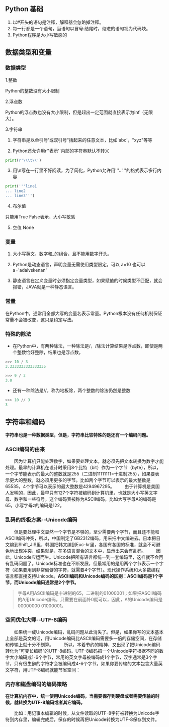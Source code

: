 ## Python 基础
1. 以#开头的语句是注释，解释器会忽略掉注释。
2. 每一行都是一个语句，当语句以冒号:结尾时，缩进的语句视为代码块。
3. Python程序是大小写敏感的

## 数据类型和变量

### 数据类型

1.整数

Python的整数没有大小限制

2.浮点数

Python的浮点数也没有大小限制，但是超出一定范围就直接表示为inf（无限大）。

3.字符串

 1. 字符串是以单引号'或双引号"括起来的任意文本，比如'abc'，"xyz"等等

 2. Python还允许用r''表示''内部的字符串默认不转义
 
 ```python
print(r'\\\t\\')
 ```

 3. 用\n写在一行里不好阅读，为了简化，Python允许用'''...'''的格式表示多行内容

 ```python
print('''line1
 ... line2
 ... line3''')
 ```
4. 布尔值 

只能用True False表示，大小写敏感

5. 空值 None

### 变量

1. 大小写英文、数字和_的组合，且不能用数字开头。

2. Python是动态语言，声明变量无需使用类型限定。可以 a=10 也可以 a='adaivskenan'

3. 静态语言在定义变量时必须指定变量类型，如果赋值的时候类型不匹配，就会报错，JAVA就是一种静态语言。

### 常量

在Python中，通常用全部大写的变量名表示常量。Python根本没有任何机制保证常量不会被改变，这只是约定写法。

### 特殊的除法

- 在Python中，有两种除法，一种除法是/，/除法计算结果是浮点数，即使是两个整数恰好整除，结果也是浮点数。

```python
>>> 10 / 3
3.3333333333333335

>>> 9 / 3
3.0
```

- 还有一种除法是//，称为地板除，两个整数的除法仍然是整数

```python
>>> 10 // 3
3
```

## 字符串和编码

**字符串也是一种数据类型，但是，字符串比较特殊的是还有一个编码问题。**

### ASCII编码的由来
&emsp;&emsp;因为计算机只能处理数字，如果要处理文本，就必须先把文本转换为数字才能处理。最早的计算机在设计时采用8个比特（bit）作为一个字节（byte），所以，一个字节能表示的最大的整数就是255（二进制11111111=十进制255），如果要表示更大的整数，就必须用更多的字节。比如两个字节可以表示的最大整数是65535，4个字节可以表示的最大整数是4294967295。
&emsp;&emsp;由于计算机是美国人发明的，因此，最早只有127个字符被编码到计算机里，也就是大小写英文字母、数字和一些符号，这个编码表被称为ASCII编码，比如大写字母A的编码是65，小写字母z的编码是122。

### 乱码的终极方案--Unicode编码

&emsp;&emsp;但是要处理中文显然一个字节是不够的，至少需要两个字节，而且还不能和ASCII编码冲突，所以，中国制定了GB2312编码，用来把中文编进去。日本把日文编到Shift_JIS里，韩国把韩文编到Euc-kr里，各国有各国的标准，就会不可避免地出现冲突，结果就是，在多语言混合的文本中，显示出来会有乱码。
&emsp;&emsp;因此，Unicode应运而生。Unicode把所有语言都统一到一套编码里，这样就不会再有乱码问题了。Unicode标准也在不断发展，但最常用的是用两个字节表示一个字符（如果要用到非常偏僻的字符，就需要4个字节）。现代操作系统和大多数编程语言都直接支持Unicode。**ASCII编码和Unicode编码的区别：ASCII编码是1个字节，而Unicode编码通常是2个字节。**

> 字母A用ASCII编码是十进制的65，二进制的01000001；如果把ASCII编码的A用Unicode编码，只需要在前面补0就可以，因此，A的Unicode编码是00000000 01000001。

### 空间优化大师--UTF-8编码

&emsp;&emsp;如果统一成Unicode编码，乱码问题从此消失了。但是，如果你写的文本基本上全部是英文的话，用Unicode编码比ASCII编码需要多一倍的存储空间，在存储和传输上就十分不划算。
&emsp;&emsp;所以，本着节约的精神，又出现了把Unicode编码转化为“可变长编码”的UTF-8编码。UTF-8编码把一个Unicode字符根据不同的数字大小编码成1-6个字节，常用的英文字母被编码成1个字节，汉字通常是3个字节，只有很生僻的字符才会被编码成4-6个字节。如果你要传输的文本包含大量英文字符，用UTF-8编码就能节省空间：

### 内存和磁盘编码的编码策略

**在计算机内存中，统一使用Unicode编码，当需要保存到硬盘或者需要传输的时候，就转换为UTF-8编码或者其它编码。**

&emsp;&emsp;比如：用记事本编辑的时候，从文件读取的UTF-8字符被转换为Unicode字符到内存里，编辑完成后，保存的时候再把Unicode转换为UTF-8保存到文件。